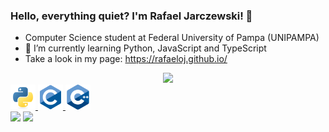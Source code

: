 ### Hello, everything quiet? I'm Rafael Jarczewski! 👋
- Computer Science student at Federal University of Pampa (UNIPAMPA)
- 🌱 I’m currently learning Python, JavaScript and TypeScript
- Take a look in my page: https://rafaeloj.github.io/

<div align="center">
  <a href="https://github.com/rafaeloj">
  <img height="180em" src="https://github-readme-stats.vercel.app/api?username=rafaeloj&show_icons=true&theme=dark&include_all_commits=true&count_private=true"/>
    <!--
  <img height="180em" src="https://github-readme-stats.vercel.app/api/top-langs/?username=rafaeloj&layout=compact&langs_count=7&theme=dark"/>
    -->
</div>
<div style="display: inline_block">
    <img allign="center" alt="Python height="30" width="40" src="https://github.com/devicons/devicon/blob/master/icons/python/python-original.svg"/>
    <img allign="center" alt="C height="30" width="40" src="https://github.com/devicons/devicon/blob/master/icons/c/c-original.svg"/>
    <img allign="center" alt="CPP height="30" width="40" src="https://github.com/devicons/devicon/blob/master/icons/cplusplus/cplusplus-original.svg"/>
</div>
  
  </a>
  <a href = "mailto:rafaeloliiveira19@gmail.com"><img src="https://img.shields.io/badge/-Gmail-%23333?style=for-the-badge&logo=gmail&logoColor=white" target="_blank"></a>
    <a href="https://www.linkedin.com/in/rafael-jarczewski-693b47215/">
        <img src="https://img.shields.io/badge/LinkedIn-0077B5?style=for-the-badge&logo=linkedin&logoColor=white"/>
    </a>
